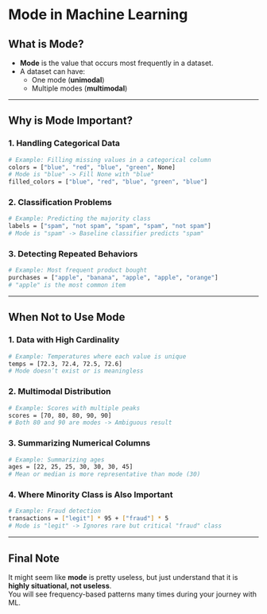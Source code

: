 # Mode in Machine Learning

## What is Mode?

- **Mode** is the value that occurs most frequently in a dataset.
- A dataset can have:
  - One mode (**unimodal**)
  - Multiple modes (**multimodal**)

---

## Why is Mode Important?

### 1. Handling Categorical Data

```bash
# Example: Filling missing values in a categorical column
colors = ["blue", "red", "blue", "green", None]
# Mode is "blue" -> Fill None with "blue"
filled_colors = ["blue", "red", "blue", "green", "blue"]
```

### 2. Classification Problems

```bash
# Example: Predicting the majority class
labels = ["spam", "not spam", "spam", "spam", "not spam"]
# Mode is "spam" -> Baseline classifier predicts "spam"
```

### 3. Detecting Repeated Behaviors

```bash
# Example: Most frequent product bought
purchases = ["apple", "banana", "apple", "apple", "orange"]
# "apple" is the most common item
```

---

## When Not to Use Mode

### 1. Data with High Cardinality

```bash
# Example: Temperatures where each value is unique
temps = [72.3, 72.4, 72.5, 72.6]
# Mode doesn’t exist or is meaningless
```

### 2. Multimodal Distribution

```bash
# Example: Scores with multiple peaks
scores = [70, 80, 80, 90, 90]
# Both 80 and 90 are modes -> Ambiguous result
```

### 3. Summarizing Numerical Columns

```bash
# Example: Summarizing ages
ages = [22, 25, 25, 30, 30, 30, 45]
# Mean or median is more representative than mode (30)
```

### 4. Where Minority Class is Also Important

```bash
# Example: Fraud detection
transactions = ["legit"] * 95 + ["fraud"] * 5
# Mode is "legit" -> Ignores rare but critical "fraud" class
```

---

## Final Note

It might seem like **mode** is pretty useless, but just understand that it is **highly situational, not useless**.  
You will see frequency-based patterns many times during your journey with ML.
